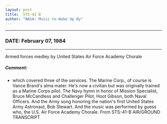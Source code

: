 ```yaml
---
layout: post
title:  STS-41-B
author: "NASA: Music to Wake Up By"
---
```


----
### DATE: February 07, 1984
----
Armed forces medley by United States Air Force Academy Chorale

##### Comment:
* which covered three of the services. The Marine Corp., of course is Vance Brand's alma mater. He's now a civilian but was originally trained as a Marine Corps pilot. The Navy hymn in honor of Mission Specialist, Bruce McCandless and Challenger Pilot, Hoot Gibson, both Naval Officers. And the Army song honoring the nation's first United States Army Astronaut, Bob Stewart. And the music was performed by guess who, the U.S. Air Force Academy Chorale. From STS-41-B AIR/GROUND TRANSCRIPT
